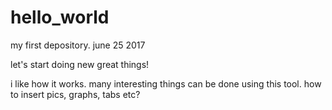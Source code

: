 # hello_world
my first depository. june 25 2017

let's start doing new great things!

i like how it works. many interesting things can be done using this tool.
how to insert pics, graphs, tabs etc?
